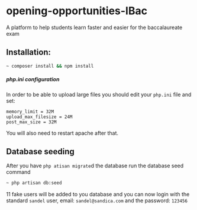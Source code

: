 # opening-opportunities-IBac
A platform to help students learn faster and easier for the baccalaureate exam


## Installation:
```bash
~ composer install && npm install
```
##### php.ini configuration
In order to be able to upload large files you should edit your `php.ini` file and set:
```apacheconfig
memory_limit = 32M
upload_max_filesize = 24M
post_max_size = 32M
```
You will also need to restart apache after that.

## Database seeding
After you have `php atisan migrate`d the database run the database seed command
```bash
~ php artisan db:seed
```

11 fake users will be added to you database and you can now login with the standard `sandel` user, email: `sandel@sandica.com` and the password: `123456`
